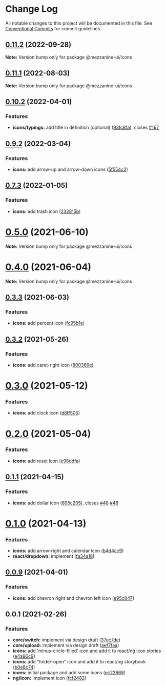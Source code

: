 # Change Log

All notable changes to this project will be documented in this file.
See [Conventional Commits](https://conventionalcommits.org) for commit guidelines.

## [0.11.2](https://github.com/Mezzanine-UI/mezzanine/compare/@mezzanine-ui/icons@0.11.1...@mezzanine-ui/icons@0.11.2) (2022-09-28)

**Note:** Version bump only for package @mezzanine-ui/icons

## [0.11.1](https://github.com/Mezzanine-UI/mezzanine/compare/@mezzanine-ui/icons@0.10.2...@mezzanine-ui/icons@0.11.1) (2022-08-03)

**Note:** Version bump only for package @mezzanine-ui/icons

## [0.10.2](https://github.com/Mezzanine-UI/mezzanine/compare/@mezzanine-ui/icons@0.9.2...@mezzanine-ui/icons@0.10.2) (2022-04-01)

### Features

- **icons/typings:** add title in definition (optional) ([93fc8fa](https://github.com/Mezzanine-UI/mezzanine/commit/93fc8fab97f75b7b1e118fbd8ca848521dba35ab)), closes [#167](https://github.com/Mezzanine-UI/mezzanine/issues/167)

## [0.9.2](https://github.com/Mezzanine-UI/mezzanine/compare/@mezzanine-ui/icons@0.7.3...@mezzanine-ui/icons@0.9.2) (2022-03-04)

### Features

- **icons:** add arrow-up and arrow-down icons ([5f554c2](https://github.com/Mezzanine-UI/mezzanine/commit/5f554c2f54c421f3b28587f276bdda23431931c1))

## [0.7.3](https://github.com/Mezzanine-UI/mezzanine/compare/@mezzanine-ui/icons@0.5.0...@mezzanine-ui/icons@0.7.3) (2022-01-05)

### Features

- **icons:** add trash icon ([232815b](https://github.com/Mezzanine-UI/mezzanine/commit/232815b58cc68f19150c678937818fb85b340867))

# [0.5.0](https://github.com/Mezzanine-UI/mezzanine/compare/@mezzanine-ui/icons@0.4.0...@mezzanine-ui/icons@0.5.0) (2021-06-10)

**Note:** Version bump only for package @mezzanine-ui/icons

# [0.4.0](https://github.com/Mezzanine-UI/mezzanine/compare/@mezzanine-ui/icons@0.3.3...@mezzanine-ui/icons@0.4.0) (2021-06-04)

**Note:** Version bump only for package @mezzanine-ui/icons

## [0.3.3](https://github.com/Mezzanine-UI/mezzanine/compare/@mezzanine-ui/icons@0.3.2...@mezzanine-ui/icons@0.3.3) (2021-06-03)

### Features

- **icons:** add percent icon ([fc95b1e](https://github.com/Mezzanine-UI/mezzanine/commit/fc95b1e907e55d5cb44d66a56bd8afb416e9ab5d))

## [0.3.2](https://github.com/Mezzanine-UI/mezzanine/compare/@mezzanine-ui/icons@0.3.0...@mezzanine-ui/icons@0.3.2) (2021-05-26)

### Features

- **icons:** add caret-right icon ([800369e](https://github.com/Mezzanine-UI/mezzanine/commit/800369e11fc89a0b2051c7fd345b4735963dd216))

# [0.3.0](https://github.com/Mezzanine-UI/mezzanine/compare/@mezzanine-ui/icons@0.2.0...@mezzanine-ui/icons@0.3.0) (2021-05-12)

### Features

- **icons:** add clock icon ([d8ff505](https://github.com/Mezzanine-UI/mezzanine/commit/d8ff505e46fbf84fbdf4a3a24f850e824142d7f1))

# [0.2.0](https://github.com/Mezzanine-UI/mezzanine/compare/@mezzanine-ui/icons@0.1.1...@mezzanine-ui/icons@0.2.0) (2021-05-04)

### Features

- **icons:** add reset icon ([e98ddfa](https://github.com/Mezzanine-UI/mezzanine/commit/e98ddfa8d262afa97268a82cd95dd24eaa555a39))

## [0.1.1](https://github.com/Mezzanine-UI/mezzanine/compare/@mezzanine-ui/icons@0.1.0...@mezzanine-ui/icons@0.1.1) (2021-04-15)

### Features

- **icons:** add dollar icon ([895c205](https://github.com/Mezzanine-UI/mezzanine/commit/895c205064a8c8b371c085ea093602c91b40ea12)), closes [#48](https://github.com/Mezzanine-UI/mezzanine/issues/48) [#48](https://github.com/Mezzanine-UI/mezzanine/issues/48)

# [0.1.0](https://github.com/Mezzanine-UI/mezzanine/compare/@mezzanine-ui/icons@0.0.9...@mezzanine-ui/icons@0.1.0) (2021-04-13)

### Features

- **icons:** add arrow-right and calendar icon ([b4d4cc9](https://github.com/Mezzanine-UI/mezzanine/commit/b4d4cc9ec68ba97b5b3439447588ce3f5ab425bf))
- **react/dropdown:** implement ([fa34a18](https://github.com/Mezzanine-UI/mezzanine/commit/fa34a18335aab42932a1f1e1ce8cfa0a8f02dc9a))

## [0.0.9](https://github.com/Mezzanine-UI/mezzanine/compare/@mezzanine-ui/icons@0.0.1...@mezzanine-ui/icons@0.0.9) (2021-04-01)

### Features

- **icons:** add chevron right and chevron left icon ([e95c847](https://github.com/Mezzanine-UI/mezzanine/commit/e95c8474c15fadb6f461fa0550d538376bed725e))

## 0.0.1 (2021-02-26)

### Features

- **core/switch:** implement via design draft ([37ec7de](https://github.com/Mezzanine-UI/mezzanine/commit/37ec7deabf15cefe7d39d72fb688288d23d73a46))
- **core/upload:** implement via design draft ([aef7faa](https://github.com/Mezzanine-UI/mezzanine/commit/aef7faae9a0637296d2329db1d82900f40384fc3))
- **icons:** add 'minus-circle-filled' icon and add it to react/ng icon stories ([e4a96c9](https://github.com/Mezzanine-UI/mezzanine/commit/e4a96c98c38f4bf7fe2272fc6e1358b22113e552))
- **icons:** add "folder-open" icon and add it to react/ng storybook ([b0e8c74](https://github.com/Mezzanine-UI/mezzanine/commit/b0e8c74e0c0253639169f730deffb938789a5cbe))
- **icons:** initial package and add some icons ([ec22668](https://github.com/Mezzanine-UI/mezzanine/commit/ec22668c84645243ea21d25c8fef4e9f3ff5acd9))
- **ng/icon:** implement icon ([fcf2482](https://github.com/Mezzanine-UI/mezzanine/commit/fcf248253a7b405451ff5e8a5febbce3b474fb70))
